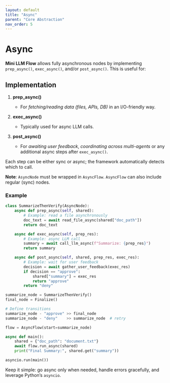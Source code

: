 ```yaml
---
layout: default
title: "Async"
parent: "Core Abstraction"
nav_order: 5
---
```


# Async

**Mini LLM Flow** allows fully asynchronous nodes by implementing `prep_async()`, `exec_async()`, and/or `post_async()`. This is useful for:

## Implementation

1. **prep_async()**  
   - For *fetching/reading data (files, APIs, DB)* in an I/O-friendly way.

2. **exec_async()**  
   - Typically used for async LLM calls.

3. **post_async()**  
   - For *awaiting user feedback*, *coordinating across multi-agents* or any additional async steps after `exec_async()`.

Each step can be either sync or async; the framework automatically detects which to call.

**Note**: `AsyncNode` must be wrapped in `AsyncFlow`. `AsyncFlow` can also include regular (sync) nodes.

### Example

```python
class SummarizeThenVerify(AsyncNode):
    async def prep_async(self, shared):
        # Example: read a file asynchronously
        doc_text = await read_file_async(shared["doc_path"])
        return doc_text

    async def exec_async(self, prep_res):
        # Example: async LLM call
        summary = await call_llm_async(f"Summarize: {prep_res}")
        return summary

    async def post_async(self, shared, prep_res, exec_res):
        # Example: wait for user feedback
        decision = await gather_user_feedback(exec_res)
        if decision == "approve":
            shared["summary"] = exec_res
            return "approve"
        return "deny"

summarize_node = SummarizeThenVerify()
final_node = Finalize()

# Define transitions
summarize_node - "approve" >> final_node
summarize_node - "deny"    >> summarize_node  # retry

flow = AsyncFlow(start=summarize_node)

async def main():
    shared = {"doc_path": "document.txt"}
    await flow.run_async(shared)
    print("Final Summary:", shared.get("summary"))

asyncio.run(main())
```

Keep it simple: go async only when needed, handle errors gracefully, and leverage Python’s `asyncio`.

